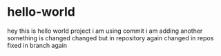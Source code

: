 # hello-world
hey this is hello world project
i am using commit
i am adding another
something is changed
changed but in repository
again changed in repos
fixed in branch again
